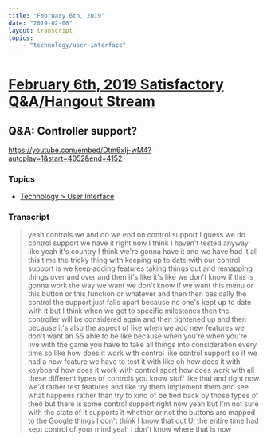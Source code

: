 ```yaml
---
title: "February 6th, 2019"
date: "2019-02-06"
layout: transcript
topics: 
    - "technology/user-interface"
---
```

# [February 6th, 2019 Satisfactory Q&A/Hangout Stream](../2019-02-06.md)
## Q&A: Controller support?
https://youtube.com/embed/Dtm6xIj-wM4?autoplay=1&start=4052&end=4152
### Topics
* [Technology > User Interface](../topics/technology/user-interface.md)

### Transcript

> yeah controls we and do we end on
> control support I guess we do control
> support we have it right now I think I
> haven't tested anyway like yeah it's
> country I think we're gonna have it and
> we have had it all this time the tricky
> thing with keeping up to date with our
> control support is we keep adding
> features
> taking things out and remapping things
> over and over and then it's like it's
> like we don't know if this is gonna work
> the way we want we don't know if we want
> this menu or this button or this
> function or whatever and then then
> basically the control the support just
> falls apart because no one's kept up to
> date with it
> but I think when we get to specific
> milestones then the controller will be
> considered again and then tightened up
> and then because it's also the aspect of
> like when we add new features we don't
> want an SS able to be like because when
> you're when you're live with the game
> you have to take all things into
> consideration every time so like how
> does it work with control like control
> support so if we had a new feature we
> have to test it with like oh how does it
> with keyboard how does it work with
> control sport how does work with all
> these different types of controls you
> know stuff like that
> and right now we'd rather test features
> and like try them implement them and see
> what happens rather than try to kind of
> be tied back by those types of theö
> but there is some control support right
> now yeah but I'm not sure with the state
> of it supports it whether or not the
> buttons are mapped to the Google things
> I don't think I know that out UI the
> entire time had kept control of your
> mind yeah I don't know where that is now

